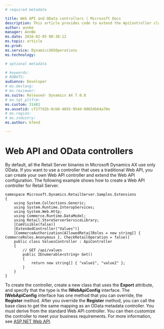 ```yaml
---
# required metadata

title: Web API and OData controllers | Microsoft Docs
description: This article provides code to extend the ApiController class so that you can create a Web API controller for Retail Server.
author: annbe
manager: AnnBe
ms.date: 2016-02-05 00:38:12
ms.topic: article
ms.prod: 
ms.service: Dynamics365Operations
ms.technology: 

# optional metadata

# keywords: 
# ROBOTS: 
audience: Developer
# ms.devlang: 
# ms.reviewer: 
ms.suite: Released- Dynamics AX 7.0.0
# ms.tgt_pltfrm: 
ms.custom: 31481
ms.assetid: cf277d2b-0cb0-4693-954d-0065db64a70e
# ms.region: 
# ms.industry: 
ms.author: kfend

---
```


# Web API and OData controllers

By default, all the Retail Server binaries in Microsoft Dynamics AX use only OData. If you want to use a controller that uses a traditional Web API, you can create your own Web API controller and extend the Web API configuration. The following example shows how to create a Web API controller for Retail Server.

    namespace Microsoft.Dynamics.RetailServer.Samples.Extensions
    {
        using System.Collections.Generic;
        using System.Runtime.InteropServices;
        using System.Web.Http;
        using Commerce.Runtime.DataModel;
        using Retail.StoreServerServiceLibrary;
        [ComVisible(false)]
        [ExtendedController("Values")]
        [CommerceAuthorization(AllowedRetailRoles = new string[] { CommerceRoles.Anonymous }, CheckRetailOperation = false)]
        public class ValuesController : ApiController
        {
            // GET /api/values
            public IEnumerable<string> Get()
            {
                return new string[] { "value1", "value2" };
            }
        }
    }

To create the controller, create a new class that uses the **Export** attribute, and specify that the type is the **IWebApiConfig** interface. The **IWebApiConfig** interface has one method that you can override, the **Register** method. After you override the **Register** method, you can call the base class to get the same mapping as an OData metadata controller. You must derive from the standard Web API controller. You can then customize the controller to meet your business requirements. For more information, see [ASP.NET Web API](http://msdn.microsoft.com/en-us/library/hh833994(v=vs.108).aspx).

